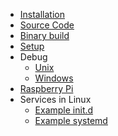 - [Installation](/)
- [Source Code](/sources_install.md)
- [Binary build](/binary_build.md)
- [Setup](/setup.md)
- Debug
  - [Unix](/debug-unix.md)
  - [Windows](/debug-windows.md)
- [Raspberry Pi](/raspberry.md)
- Services in Linux
  - [Example init.d](/examples/etc_init.d_theeye-agent ":ignore")
  - [Example systemd](/examples/etc_systemd_system_theeye-agent.service ":ignore")